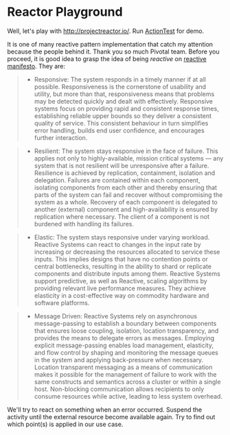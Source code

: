 # Reactor Playground

Well, let's play with http://projectreactor.io/.
Run [ActionTest](src/test/java/com/github/achmadns/lab/ActionTest.java) for demo.


It is one of many reactive pattern implementation that catch my attention because the people behind it.
Thank you so much Pivotal team. Before you proceed, it is good idea to grasp the idea of being *reactive*
on [reactive manifesto](http://www.reactivemanifesto.org/).
They are:

> - Responsive: The system responds in a timely manner if at all possible. 
Responsiveness is the cornerstone of usability and utility, but more than that, 
responsiveness means that problems may be detected quickly and dealt with effectively. 
Responsive systems focus on providing rapid and consistent response times, 
establishing reliable upper bounds so they deliver a consistent quality of service. 
This consistent behaviour in turn simplifies error handling, builds end user confidence, 
and encourages further interaction.


> - Resilient: The system stays responsive in the face of failure. 
This applies not only to highly-available, mission critical systems — 
any system that is not resilient will be unresponsive after a failure. 
Resilience is achieved by replication, containment, isolation and delegation. 
Failures are contained within each component, isolating components from each other and 
thereby ensuring that parts of the system can fail and recover without compromising the system as a whole. 
Recovery of each component is delegated to another (external) component and high-availability is ensured by 
replication where necessary. The client of a component is not burdened with handling its failures.


> - Elastic: The system stays responsive under varying workload. Reactive Systems can react to changes in the input rate by 
increasing or decreasing the resources allocated to service these inputs. 
This implies designs that have no contention points or central bottlenecks, 
resulting in the ability to shard or replicate components and distribute inputs among them. 
Reactive Systems support predictive, as well as Reactive, scaling algorithms by providing relevant live performance measures. 
They achieve elasticity in a cost-effective way on commodity hardware and software platforms.


> - Message Driven: Reactive Systems rely on asynchronous message-passing to establish a boundary between components 
that ensures loose coupling, isolation, location transparency, and provides the means to delegate errors as messages. 
Employing explicit message-passing enables load management, elasticity, and flow control by shaping and 
monitoring the message queues in the system and applying back-pressure when necessary. 
Location transparent messaging as a means of communication makes it possible for the management of failure to work with 
the same constructs and semantics across a cluster or within a single host. 
Non-blocking communication allows recipients to only consume resources while active, leading to less system overhead.


We'll try to react on something when an error occurred. Suspend the activity until the external resource become available again.
Try to find out which point(s) is applied in our use case.

